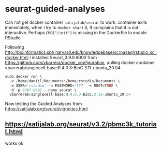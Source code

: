 # seurat-guided-analyses

Can not get docker container `satijalab/seurat` to work: container exits immediately, 
when I try to `docker start` it, R complains that it is not interactive.
Perhaps `CMD["/init"]` is missing in the Dockerfile to enable RStudio

Following http://bioinformatics.sph.harvard.edu/knowledgebase/scrnaseq/rstudio_sc_docker.html
I installed Seurat_3.9.9.9003 from https://github.com/vbarrera/docker_configuration, pulling
docker container vbarrerab/singlecell-base:R.4.0.3-BioC.3.11-ubuntu_20.04

```R
sudo docker run \
  -v /home/daniil/Documents:/home/rstudio/Documents \
  -e USER='rstudio' -e PASSWORD='???' -e ROOT=TRUE \
  -d -p 8787:8787 --name seurat \
  vbarrerab/singlecell-base:R.4.0.3-BioC.3.11-ubuntu_20.04
```

Now testing the Guided Analyses from https://satijalab.org/seurat/vignettes.html

## https://satijalab.org/seurat/v3.2/pbmc3k_tutorial.html

works ok

